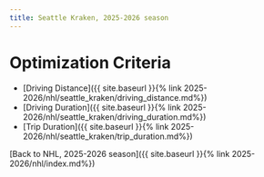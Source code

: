 ```yaml
---
title: Seattle Kraken, 2025-2026 season
---
```


# Optimization Criteria
- [Driving Distance]({{ site.baseurl }}{% link 2025-2026/nhl/seattle_kraken/driving_distance.md%})
- [Driving Duration]({{ site.baseurl }}{% link 2025-2026/nhl/seattle_kraken/driving_duration.md%})
- [Trip Duration]({{ site.baseurl }}{% link 2025-2026/nhl/seattle_kraken/trip_duration.md%})

[Back to NHL, 2025-2026 season]({{ site.baseurl }}{% link 2025-2026/nhl/index.md%})
